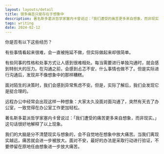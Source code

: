 ```yaml
---
layout: layouts/detail
title: 很多痛苦只是存在于想象中
description: 著名斯多葛派哲学家塞内卡曾说过：「我们遭受的痛苦更多来自想象，而非现实。」
tags: writing
date: 2024-02-12
---
```

你是否有以下这些经历？

有些事情看起来很难，会一直被拖延不做，但实际做起来却很简单。

有些同事的性格和处事方式让人感到很难相处。每当需要进行单独沟通时，就会感到特别大的压力。在沟通之前，会感到忐忑不安，什么事情也做不了。但是实际进行沟通后，发现并不像想象中的那样糟糕。

面对陌生的决策时，我们会感到异常焦虑不安。但是，实际了解后，我们会发现它是挺合理的。

远程办公中经常会出现这样一种想象：大家太久没面对面沟通了，突然有天去了办公室，一致觉得在办公室工作更加轻松。

著名斯多葛派哲学家塞内卡曾说过：「我们遭受的痛苦更多来自想象，而非现实。」这句话很好地解释了以上现象。

我们的大脑是分不清楚现实与想象的，会不自觉地在想象中放大痛苦。当我们离现实越远，痛苦就会进一步被放大。面对不安，最好的办法是采取行动进行验证，不要停留在原地任由想象进一步放大痛苦。